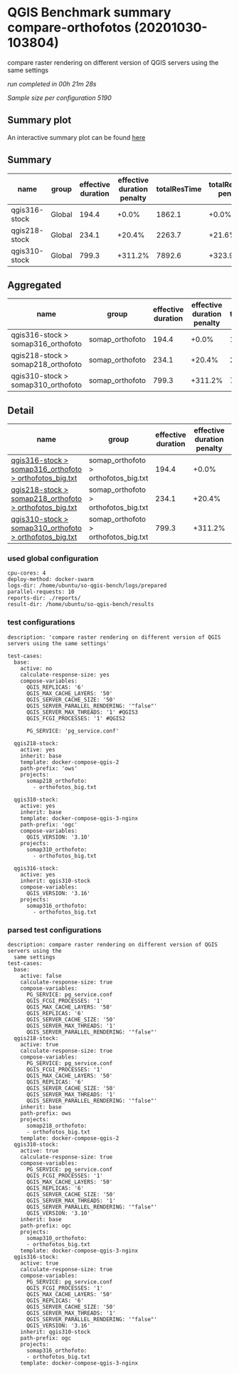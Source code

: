 # QGIS Benchmark summary compare-orthofotos (20201030-103804)


compare raster rendering on different version of QGIS servers using the same settings

_run completed in 00h 21m 28s_

_Sample size per configuration 5190_
## Summary plot
An interactive summary plot can be found [here](report_compare-orthofotos_20201030-103804_plot.html)

## Summary
| name          | group   |   effective duration | effective duration penalty   |   totalResTime | totalResTime penalty   |   medianResTime | medianResTime penalty   |   minResTime |   maxResTime |   sampleCount |   errorCount |   memMaxMB |   memAvgMB |   memMinMB |   cpuMax% |   cpuAvg% |   cpuMin% |   errorPct |
|---------------|---------|----------------------|------------------------------|----------------|------------------------|-----------------|-------------------------|--------------|--------------|---------------|--------------|------------|------------|------------|-----------|-----------|-----------|------------|
| qgis316-stock | Global  |                194.4 | +0.0%                        |         1862.1 | +0.0%                  |             290 | +0.0%                   |            4 |         5384 |          5190 |            0 |    13208   |    11270.9 |     4136.2 |      89.8 |      74.8 |      38.2 |          0 |
| qgis218-stock | Global  |                234.1 | +20.4%                       |         2263.7 | +21.6%                 |             351 | +21.0%                  |            2 |         7751 |          5190 |            0 |     9721.1 |     8739.2 |     4194.3 |      99.9 |      99.3 |      49.9 |          0 |
| qgis310-stock | Global  |                799.3 | +311.2%                      |         7892.6 | +323.9%                |             983 | +239.0%                 |            6 |        12826 |          5190 |            0 |    20749.4 |    18464.4 |     4314.8 |      89.8 |      74.7 |      42   |          0 |

## Aggregated
| name                               | group           |   effective duration | effective duration penalty   |   totalResTime | totalResTime penalty   |   medianResTime | medianResTime penalty   |   minResTime |   maxResTime |   sampleCount |   errorCount |   memMaxMB |   memAvgMB |   memMinMB |   cpuMax% |   cpuAvg% |   cpuMin% |   errorPct |
|------------------------------------|-----------------|----------------------|------------------------------|----------------|------------------------|-----------------|-------------------------|--------------|--------------|---------------|--------------|------------|------------|------------|-----------|-----------|-----------|------------|
| qgis316-stock > somap316_orthofoto | somap_orthofoto |                194.4 | +0.0%                        |         1862.1 | +0.0%                  |             290 | +0.0%                   |            4 |         5384 |          5190 |            0 |    13208   |    11270.9 |     4136.2 |      89.8 |      74.8 |      38.2 |          0 |
| qgis218-stock > somap218_orthofoto | somap_orthofoto |                234.1 | +20.4%                       |         2263.7 | +21.6%                 |             351 | +21.0%                  |            2 |         7751 |          5190 |            0 |     9721.1 |     8739.2 |     4194.3 |      99.9 |      99.3 |      49.9 |          0 |
| qgis310-stock > somap310_orthofoto | somap_orthofoto |                799.3 | +311.2%                      |         7892.6 | +323.9%                |             983 | +239.0%                 |            6 |        12826 |          5190 |            0 |    20749.4 |    18464.4 |     4314.8 |      89.8 |      74.7 |      42   |          0 |

## Detail
| name                                                                                                                                                                                      | group                                |   effective duration | effective duration penalty   |   totalResTime | totalResTime penalty   |   medianResTime | medianResTime penalty   |   sampleCount |   errorCount |   errorPct |   meanResTime |   minResTime |   maxResTime |   pct1ResTime |   pct2ResTime |   pct3ResTime |   throughput |   receivedKBytesPerSec |   sentKBytesPerSec |   responseSizeMB |   memMaxMB |   memAvgMB |   memMinMB |   cpuMax% |   cpuAvg% |   cpuMin% |
|-------------------------------------------------------------------------------------------------------------------------------------------------------------------------------------------|--------------------------------------|----------------------|------------------------------|----------------|------------------------|-----------------|-------------------------|---------------|--------------|------------|---------------|--------------|--------------|---------------|---------------|---------------|--------------|------------------------|--------------------|------------------|------------|------------|------------|-----------|-----------|-----------|
| [qgis316-stock > somap316_orthofoto > orthofotos_big.txt](../results/details/compare-orthofotos/20201030-103804/qgis316-stock/somap316_orthofoto/orthofotos_big.txt/dashboard/index.html) | somap_orthofoto > orthofotos_big.txt |                194.4 | +0.0%                        |         1862.1 | +0.0%                  |             290 | +0.0%                   |          5190 |            0 |          0 |       358.786 |            4 |         5384 |         681   |         848   |       1492.26 |     27.6648  |               11226.5  |           10.9764  |           2056.8 |    13208   |    11270.9 |     4136.2 |      89.8 |      74.8 |      38.2 |
| [qgis218-stock > somap218_orthofoto > orthofotos_big.txt](../results/details/compare-orthofotos/20201030-103804/qgis218-stock/somap218_orthofoto/orthofotos_big.txt/dashboard/index.html) | somap_orthofoto > orthofotos_big.txt |                234.1 | +20.4%                       |         2263.7 | +21.6%                 |             351 | +21.0%                  |          5190 |            0 |          0 |       436.173 |            2 |         7751 |         692.9 |         937   |       2104.18 |     22.7996  |                9260.65 |            9.04604 |           2058.6 |     9721.1 |     8739.2 |     4194.3 |      99.9 |      99.3 |      49.9 |
| [qgis310-stock > somap310_orthofoto > orthofotos_big.txt](../results/details/compare-orthofotos/20201030-103804/qgis310-stock/somap310_orthofoto/orthofotos_big.txt/dashboard/index.html) | somap_orthofoto > orthofotos_big.txt |                799.3 | +311.2%                      |         7892.6 | +323.9%                |             983 | +239.0%                 |          5190 |            0 |          0 |      1520.73  |            6 |        12826 |        3636.7 |        4287.8 |       6709.59 |      6.54693 |                2580.54 |            2.59759 |           1997.7 |    20749.4 |    18464.4 |     4314.8 |      89.8 |      74.7 |      42   |

### used global configuration

```
cpu-cores: 4
deploy-method: docker-swarm
logs-dir: /home/ubuntu/so-qgis-bench/logs/prepared
parallel-requests: 10
reports-dir: ./reports/
result-dir: /home/ubuntu/so-qgis-bench/results

```
### test configurations

```
description: 'compare raster rendering on different version of QGIS servers using the same settings'

test-cases:
  base:
    active: no
    calculate-response-size: yes
    compose-variables:
      QGIS_REPLICAS: '6'
      QGIS_MAX_CACHE_LAYERS: '50'
      QGIS_SERVER_CACHE_SIZE: '50'
      QGIS_SERVER_PARALLEL_RENDERING: '"false"'
      QGIS_SERVER_MAX_THREADS: '1' #QGIS3
      QGIS_FCGI_PROCESSES: '1' #QGIS2

      PG_SERVICE: 'pg_service.conf'

  qgis218-stock:
    active: yes
    inherit: base
    template: docker-compose-qgis-2
    path-prefix: 'ows'
    projects:
      somap218_orthofoto:
        - orthofotos_big.txt

  qgis310-stock:
    active: yes
    inherit: base
    template: docker-compose-qgis-3-nginx
    path-prefix: 'ogc'
    compose-variables:
      QGIS_VERSION: '3.10'
    projects:
      somap310_orthofoto:
        - orthofotos_big.txt

  qgis316-stock:
    active: yes
    inherit: qgis310-stock
    compose-variables:
      QGIS_VERSION: '3.16'
    projects:
      somap316_orthofoto:
        - orthofotos_big.txt

```
### parsed test configurations

```
description: compare raster rendering on different version of QGIS servers using the
  same settings
test-cases:
  base:
    active: false
    calculate-response-size: true
    compose-variables:
      PG_SERVICE: pg_service.conf
      QGIS_FCGI_PROCESSES: '1'
      QGIS_MAX_CACHE_LAYERS: '50'
      QGIS_REPLICAS: '6'
      QGIS_SERVER_CACHE_SIZE: '50'
      QGIS_SERVER_MAX_THREADS: '1'
      QGIS_SERVER_PARALLEL_RENDERING: '"false"'
  qgis218-stock:
    active: true
    calculate-response-size: true
    compose-variables:
      PG_SERVICE: pg_service.conf
      QGIS_FCGI_PROCESSES: '1'
      QGIS_MAX_CACHE_LAYERS: '50'
      QGIS_REPLICAS: '6'
      QGIS_SERVER_CACHE_SIZE: '50'
      QGIS_SERVER_MAX_THREADS: '1'
      QGIS_SERVER_PARALLEL_RENDERING: '"false"'
    inherit: base
    path-prefix: ows
    projects:
      somap218_orthofoto:
      - orthofotos_big.txt
    template: docker-compose-qgis-2
  qgis310-stock:
    active: true
    calculate-response-size: true
    compose-variables:
      PG_SERVICE: pg_service.conf
      QGIS_FCGI_PROCESSES: '1'
      QGIS_MAX_CACHE_LAYERS: '50'
      QGIS_REPLICAS: '6'
      QGIS_SERVER_CACHE_SIZE: '50'
      QGIS_SERVER_MAX_THREADS: '1'
      QGIS_SERVER_PARALLEL_RENDERING: '"false"'
      QGIS_VERSION: '3.10'
    inherit: base
    path-prefix: ogc
    projects:
      somap310_orthofoto:
      - orthofotos_big.txt
    template: docker-compose-qgis-3-nginx
  qgis316-stock:
    active: true
    calculate-response-size: true
    compose-variables:
      PG_SERVICE: pg_service.conf
      QGIS_FCGI_PROCESSES: '1'
      QGIS_MAX_CACHE_LAYERS: '50'
      QGIS_REPLICAS: '6'
      QGIS_SERVER_CACHE_SIZE: '50'
      QGIS_SERVER_MAX_THREADS: '1'
      QGIS_SERVER_PARALLEL_RENDERING: '"false"'
      QGIS_VERSION: '3.16'
    inherit: qgis310-stock
    path-prefix: ogc
    projects:
      somap316_orthofoto:
      - orthofotos_big.txt
    template: docker-compose-qgis-3-nginx

```